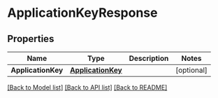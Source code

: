 # ApplicationKeyResponse

## Properties

Name | Type | Description | Notes
------------ | ------------- | ------------- | -------------
**ApplicationKey** | [**ApplicationKey**](ApplicationKey.md) |  | [optional] 

[[Back to Model list]](../README.md#documentation-for-models) [[Back to API list]](../README.md#documentation-for-api-endpoints) [[Back to README]](../README.md)


